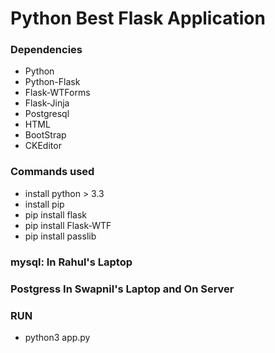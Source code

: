 # Python Best Flask Application 

### Dependencies

- Python
- Python-Flask
- Flask-WTForms
- Flask-Jinja
- Postgresql
- HTML
- BootStrap
- CKEditor 


### Commands used

- install python > 3.3
- install pip
- pip install flask
- pip install Flask-WTF
- pip install passlib

### mysql: In Rahul's Laptop

### Postgress In Swapnil's Laptop and On Server

### RUN
- python3 app.py
